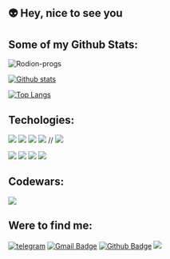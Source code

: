 ## :alien: Hey, nice to see you

## Some of my Github Stats:
<p align=left> <img src=https://komarev.com/ghpvc/?username=Rodion-progs alt=Rodion-progs /> </p>

[![Github stats](https://github-readme-stats.vercel.app/api?username=Rodion-progs&show_icons=true&include_all_commits=true&theme=onedark)](https://github.com/Rodion-progs/github-readme-stats)

[![Top Langs](https://github-readme-stats.vercel.app/api/top-langs/?username=Rodion-progs&layout=compact&theme=onedark&card_width=445)](https://github.com/Rodion-progs/github-readme-stats)


## Techologies:
![](https://img.shields.io/badge/-React.js-61DAFB?logo=react&logoColor=white&style=flat)
![](https://img.shields.io/badge/-JavaScript-F7DF1E?logo=JavaScript&logoColor=white&style=flat)
![](https://img.shields.io/badge/-CSS-1572B6?logo=CSS3&logoColor=white&style=flat)
![](https://img.shields.io/badge/-html-E34F26?logo=html5&logoColor=white&style=flat)
// ![](https://img.shields.io/badge/-Node.js-339933?logo=Node.js&logoColor=white&style=flat)

![](https://img.shields.io/badge/-Vue.js-4FC08D?logo=Vue.js&logoColor=white&style=flat)
![](https://img.shields.io/badge/-Sass-CC6699?logo=Sass&logoColor=white&style=flat)
![](https://img.shields.io/badge/-Webpack-8DD6F9?logo=Webpack&logoColor=white&style=flat)
![](https://img.shields.io/badge/-Bootstrap-7952B3?logo=Bootstrap&logoColor=white&style=flat)

## Codewars:
<a href="https://www.codewars.com/users/Rodion-progs" ><img src="https://www.codewars.com/users/Rodion-progs/badges/large"></img></a>

## Were to find me:
[![telegram](https://img.shields.io/badge/-Rodion-progs?style=flat&logo=telegram&logoColor=white&link=https://t.me/RodionAs)](https://t.me/RodionAs)
[![Gmail Badge](https://img.shields.io/badge/-Asatov.Rodion@gmail.com-c14438?style=flat&logo=Gmail&logoColor=white&link=mailto:Asatov.Rodion@gmail.com)](mailto:Asatov.Rodion@gmail.com) 
[![Github Badge](https://img.shields.io/badge/-Rodion-progs-grey?style=flat&logo=github&logoColor=white&link=https://github.com/Rodion-progs/)](https://www.github.com/Rodion-progs/) 
<a href="https://www.hackerrank.com/as1405503">![](https://img.shields.io/badge/-hackerRank-2EC866?logo=hackerRank&logoColor=white&style=flat)</a>




